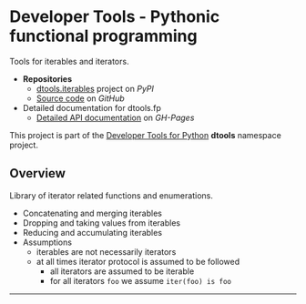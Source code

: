 # Developer Tools - Pythonic functional programming

Tools for iterables and iterators.

- **Repositories**
  - [dtools.iterables][1] project on *PyPI*
  - [Source code][2] on *GitHub*
- Detailed documentation for dtools.fp
  - [Detailed API documentation][3] on *GH-Pages*

This project is part of the [Developer Tools for Python][4] **dtools**
namespace project.

## Overview

Library of iterator related functions and enumerations.

- Concatenating and merging iterables
- Dropping and taking values from iterables
- Reducing and accumulating iterables
- Assumptions
  - iterables are not necessarily iterators
  - at all times iterator protocol is assumed to be followed
    - all iterators are assumed to be iterable
    - for all iterators `foo` we assume `iter(foo) is foo`

______________________________________________________________________

[1]: https://pypi.org/project/dtools.iterables/
[2]: https://github.com/grscheller/dtools-iterables/
[3]: https://grscheller.github.io/dtools-namespace-projects/fp/
[4]: https://github.com/grscheller/dtools-namespace-projects/blob/main/README.md
